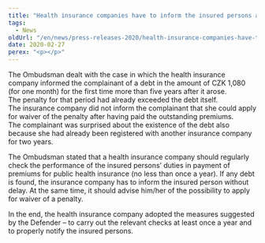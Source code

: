 ```yaml
---
title: "Health insurance companies have to inform the insured persons about their debts"
tags:
  - News
oldUrl: "/en/news/press-releases-2020/health-insurance-companies-have-to-inform-the-insured-persons-about-their-debts/"
date: 2020-02-27
perex: "<p></p>"
---
```


<!-- imported from the old website -->

<p>The Ombudsman dealt with the case in which the health insurance company informed the complainant of a debt in the amount of CZK 1,080 (for one month) for the first time more than five years after it arose. The penalty for that period had already exceeded the debt itself. The insurance company did not inform the complainant that she could apply for waiver of the penalty after having paid the outstanding premiums. The complainant was surprised about the existence of the debt also because she had already been registered with another insurance company for two years.</p> <p>The Ombudsman stated that a health insurance company should regularly check the performance of the insured persons’ duties in payment of premiums for public health insurance (no less than once a year). If any debt is found, the insurance company has to inform the insured person without delay. At the same time, it should advise him/her of the possibility to apply for waiver of a penalty.</p> In the end, the health insurance company adopted the measures suggested by the Defender – to carry out the relevant checks at least once a year and to properly notify the insured persons.
